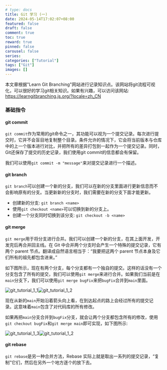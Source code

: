 ```yaml
---
# type: docs 
title: Git 学习 (一)
date: 2024-05-14T17:02:07+08:00
featured: false
draft: false
comment: true
toc: true
reward: true
pinned: false
carousel: false
series:
categories: ["Tutorial"]
tags: ["Git"]
images: []
---
```


本文章根据"Learn Git Branching"网站进行记录知识点。该网站将git流程可视化，可以很好的学习git相关知识。如果有兴趣，可以访问该网站: https://learngitbranching.js.org/?locale=zh_CN

<!--more-->

### 基础指令

#### git commit

`git commit`作为常用的git命令之一，其功能可以视为一个提交记录。每次进行提交时，它并不会盲目地复制整个目录。条件允许的情况下，它会将当前版本与仓库中的上一个版本进行对比，并把所有的差异打包到一起作为一个提交记录。同时，Git还保存了提交的历史记录，我们使用git commit的信息都会有保留。

我们可以使用`git commit -m "message"`来对提交记录进行一个描述。

#### git branch

`git branch`可以创建一个新的分支，我们可以在新的分支里面进行更新信息而不会影响原有的分支。当更新新的分支时，我们需要在新的分支下面才能更新。

- 创建新的分支: `git branch <name>`
- 使用`git checkout <name>`可以切换到新的分支上。
- 创建一个分支同时切换到该分支: `git checkout -b <name>`

#### git merge

`git merge`用于将分支进行合并。我们可以创建一个新的分支，在其上面开发，开发完后再合并回主线。在 Git 中合并两个分支时会产生一个特殊的提交记录，它有两个 parent 节点。翻译成自然语言相当于：“我要把这两个 parent 节点本身及它们所有的祖先都包含进来。”

如下图所示，现在有两个分支，每个分支都有一个独自的提交。这样的话没有一个分支包含了所有的提交，我们可以使用`git merge`来进行合并。如果我们当前是在`main`分支下，我们可以使用`git merge bugFix`来把`bugFix`合并到`main`里面。

![git_tutorial_1_1](Git/git_tutorial_1_1.png?width=300px&height=360px)![git_tutorial_1_2](Git/git_tutorial_1_2.png?width=300px&height=360px#float-end)

现在从新的`main`开始沿着箭头向上看，在到达起点的路上会经过所有的提交记录。这意味着`main`包含了对代码库的所有修改。

如果再把`main`分支合并到`bugFix`分支，就会让两个分支都包含所有的修改，使用`git checkout bugFix`和`git merge main`即可实现，如下图所示:

![git_tutorial_1_3](Git/git_tutorial_1_2.png?width=300px&height=360px)![git_tutorial_1_2](Git/git_tutorial_1_3.png?width=300px&height=360px#float-end)

#### git rebase

`git rebase`是另一种合并方法，Rebase 实际上就是取出一系列的提交记录，“复制”它们，然后在另外一个地方逐个的放下去。
